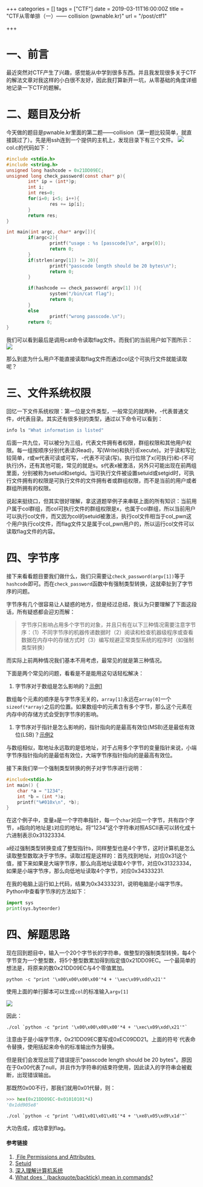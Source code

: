 +++
categories = []
tags = ["CTF"]
date = 2019-03-11T16:00:00Z
title = "CTF从零单排（一）—— collision (pwnable.kr)"
url = "/post/ctf1"

+++
# 一、前言

最近突然对CTF产生了兴趣，感觉能从中学到很多东西。并且我发现很多关于CTF的解法文章对我这样的小白很不友好，因此我打算新开一坑，从零基础的角度详细地记录一下CTF的题解。

# 二、题目及分析

今天做的题目是pwnable.kr里面的第二题——collision（第一题比较简单，就直接跳过了）。先是用ssh连到一个提供的主机上，发现目录下有三个文件。
![](/images/ls-l.png)
col.c的代码如下：

```c
#include <stdio.h>
#include <string.h>
unsigned long hashcode = 0x21DD09EC;
unsigned long check_password(const char* p){
        int* ip = (int*)p;
        int i;
        int res=0;
        for(i=0; i<5; i++){
                res += ip[i];
        }
        return res;
}

int main(int argc, char* argv[]){
        if(argc<2){
                printf("usage : %s [passcode]\n", argv[0]);
                return 0;
        }
        if(strlen(argv[1]) != 20){
                printf("passcode length should be 20 bytes\n");
                return 0;
        }

        if(hashcode == check_password( argv[1] )){
                system("/bin/cat flag");
                return 0;
        }
        else
                printf("wrong passcode.\n");
        return 0;
}
```

我们可以看到最后是调用cat命令读取flag文件。而我们的当前用户如下图所示： ![](/images/id.png)

那么到底为什么用户不能直接读取flag文件而通过col这个可执行文件就能读取呢？

# 三、文件系统权限

回忆一下文件系统权限：第一位是文件类型，一般常见的就两种，-代表普通文件，d代表目录。其实还有很多别的类型，通过以下命令可以看到：

```bash
info ls "What information is listed"
```

后面一共九位，可以被分为三组，代表文件拥有者权限，群组权限和其他用户权限。每一组按顺序分别代表读(Read)，写(Write)和执行(Execute)。对于读和写比较简单，r或w代表可读或可写，-代表不可读(写)。执行位除了x(可执行)和-(不可执行)外，还有其他可能，常见的就是s。s代表x被激活，另外只可能出现在前两组里面，分别被称为setuid和setgid。当可执行文件被设置setuid或setgid时，可执行文件拥有的权限是可执行文件的文件拥有者或群组权限，而不是当前的用户或者群组所拥有的权限。

说起来挺绕口，但其实很好理解，拿这道题举例子来串联上面的所有知识：当前用户属于col群组，而col可执行文件的群组权限是x，也属于col群组，所以当前用户可以执行col文件，而又因为col的setuid被激活，执行col文件相当于col_pwn这个用户执行col文件，而flag文件又是属于col_pwn用户的，所以运行col文件可以读取flag文件的内容。

# 四、字节序

接下来看看题目要我们做什么，我们只需要让`check_password(argv[1])`等于`hashcode`即可。而在`check_password`函数中有强制类型转换，这就牵扯到了字节序的问题。

字节序有几个很容易让人疑惑的地方，但是经过总结，我认为只要理解了下面这段话，所有疑惑都会迎刃而解：

> 字节序只影响占用多个字节的对象，并且只有在以下三种情况需要注意字节序：（1）不同字节序的机器传递数据时（2）阅读和检查机器级程序或查看数据在内存中的存储方式时（3）编写规避正常类型系统的程序时（如强制类型转换）

而实际上前两种情况我们基本不用考虑，最常见的就是第三种情况。

下面是两个常见的问题，看看是不是能用这句话轻松解决：

1. 字节序对于数组是怎么影响的？[示例1](https://stackoverflow.com/questions/26455843/how-are-array-values-stored-in-little-endian-vs-big-endian-architecture)

数组每个元素的顺序是与字节序无关的，`array[1]`永远在`array[0]`一个`sizeof(*array)`之后的位置。如果数组中的元素含有多个字节，那么这个元素在内存中的存储方式会受到字节序的影响。

1. 字节序对于指针是怎么影响的，指针指向的是最高有效位(MSB)还是最低有效位(LSB)？[示例2](https://stackoverflow.com/questions/11985399/does-a-pointer-point-to-the-lsb-or-msb)

与数组相似，取地址永远取的是低地址，对于占用多个字节的变量指针来说，小端字节序指针指向的是最低有效位，大端字节序指针指向的是最高有效位。

接下来我们举一个强制类型转换的例子对字节序进行说明：

```c
#include<stdio.h>
int main() {
	char *a = "1234";
	int *b = (int *)a;
	printf("%#010x\n", *b);
}
```

在这个例子中，变量`a`是一个字符串指针，每一个`char`对应一个字节，共有四个字节，`a`指向的地址是`1`对应的地址。将“1234”这个字符串对照ASCII表可以转化成十六进制表示0x31323334.

`a`经过强制类型转换变成了整型指针`b`，同样整型也是4个字节，这时计算机是怎么读取整型数取决于字节序。读取过程是这样的：首先找到地址，对应0x31这个值，接下来如果是大端字节序，那么向高地址读取4个字节，对应0x31323334，如果是小端字节序，那么向低地址读取4个字节，对应0x34333231.

在我的电脑上运行如上代码，结果为0x34333231，说明电脑是小端字节序。Python中查看字节序的方法如下：

```python
import sys
print(sys.byteorder)
```

# 四、解题思路

现在回到题目中，输入一个20个字节长的字符串，做整型的强制类型转换，每4个字节变为一个整型数，将5个整型数累加得到指定值0x21DD09EC。一个最简单的想法是，将原来的数0x21DD09EC与4个零值累加。

```shell
python -c "print '\x00\x00\x00\x00'*4 + '\xec\x09\xdd\x21'"
```

使用上面的单行脚本可以生成`col`的标准输入`argv[1]`

![](/images/python-c.png)

因此：

```shell
./col `python -c "print '\x00\x00\x00\x00'*4 + '\xec\x09\xdd\x21'"`
```

注意由于是小端字节序，0x21DD09EC要写成0xEC09DD21。上面的符号\`代表命令替换，使用括起来命令的标准输出作为替换。

但是我们会发现出现了错误提示"passcode length should be 20 bytes"。原因在于0x00代表了null，并且作为字符串的结束符使用，因此读入的字符串会被截断，出现错误输出。

那既然0x00不行，那我们就用0x01代替，则：

```python
>>> hex(0x21DD09EC-0x01010101*4)
'0x1dd905e8'
```

```shell
./col `python -c "print '\x01\x01\x01\x01'*4 + '\xe8\x05\xd9\x1d'"`
```

大功告成，成功拿到flag。

#### 参考链接

1. [ File Permissions and Attributes ](https://wiki.archlinux.org/index.php/File_permissions_and_attributes)
2. [Setuid](https://en.wikipedia.org/wiki/Setuid)
3. [深入理解计算机系统](https://book.douban.com/subject/1896753/)
4. [What does \` (backquote/backtick) mean in commands?](https://unix.stackexchange.com/questions/27428/what-does-backquote-backtick-mean-in-commands)
